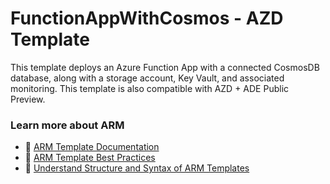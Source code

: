 # FunctionAppWithCosmos - AZD Template

This template deploys an Azure Function App with a connected CosmosDB database, along with a storage account, Key Vault, and associated monitoring. This template is also compatible with AZD + ADE Public Preview.
  
### Learn more about ARM

- 📘 [ARM Template Documentation](https://learn.microsoft.com/en-us/azure/azure-resource-manager/templates/)
- 📘 [ARM Template Best Practices](https://learn.microsoft.com/en-us/azure/azure-resource-manager/templates/best-practices)
- 📘 [Understand Structure and Syntax of ARM Templates](https://learn.microsoft.com/en-us/azure/azure-resource-manager/templates/syntax)